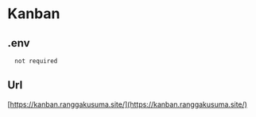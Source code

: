# Kanban

## .env 

```
  not required
```

## Url 

  [https://kanban.ranggakusuma.site/](https://kanban.ranggakusuma.site/)

